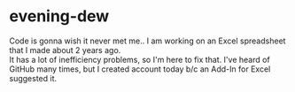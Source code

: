 # evening-dew
Code is gonna wish it never met me..
I am working on an Excel spreadsheet that I made about 2 years ago.  
It has a lot of inefficiency problems, so I'm here to fix that.
I've heard of GitHub many times, but I created account today b/c an Add-In for Excel suggested it.
